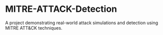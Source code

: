 # MITRE-ATTACK-Detection
A project demonstrating real-world attack simulations and detection using MITRE ATT&amp;CK techniques.

